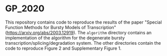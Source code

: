 # GP_2020
This repository contains code to reproduce the results of the paper "Special Function Methods for Bursty Models of Transcription" (https://arxiv.org/abs/2003.12919). The `algorithm` directory contains an implementation of the algorithm for the degenerate bursty transcription/splicing/degradation system. The other directories contain the code to reproduce Figure 2 and Supplementary Figure 1.
